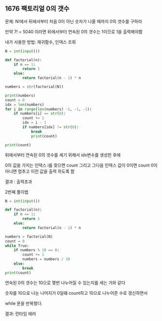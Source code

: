 ## 1676 팩토리얼 0의 갯수

문제: N!에서 뒤에서부터 처음 0이 아닌 숫자가 나올 때까지 0의 갯수를 구하라



만약 7! = 5040 이라면 뒤에서부터 연속된 0의 갯수는 1이므로 1을 출력해야함



내가 사용한 방법: 재귀함수, 인덱스 조회



```python
N = int(input())

def factorial(n):
    if n == 1:
        return 1
    else:
        return factorial(n - 1) * n

numbers = str(factorial(N)) 

print(numbers)
count = 0
idx = len(numbers)
for i in range(len(numbers) -1, -1, -1):
    if numbers[i] == str(0):
        count += 1
        idx = i - 1
        if numbers[idx] != str(0):
            break
            print(count)

print(count)


```



뒤에서부터 연속된 0의 갯수를 세기 위해서 idx변수를 생성한 후에

0의 값을 가지는 인덱스 i를 찾으면 count 그리고 그다음 인덱스 값이 0이면 count 0이아니면 멈추고 이전 값을 출력 하도록 함

결과 : 출력초과



2번째 풀이법

```python
N = int(input())

def factorial(n):
    if n == 1:
        return 1
    else:
        return factorial(n - 1) * n 

numbers = factorial(N)
count = 0
while True:
    if numbers % 10 == 0:
        count += 1
        numbers = numbers / 10
    else:
        break
print(count)

```



연속된 0의 갯수는 10으로 몇번 나누어질 수 있는지를 세는 거와 같다

숫자를 10으로 나눈 나머지가 0일떄 count하고 10으로 나누어준 수로 갱신하면서

while 문을 반복했다.

결과: 런타임 에러


